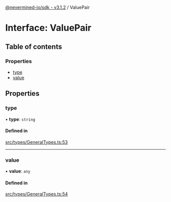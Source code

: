 [@nevermined-io/sdk - v3.1.2](../code-reference.md) / ValuePair

# Interface: ValuePair

## Table of contents

### Properties

- [type](ValuePair.md#type)
- [value](ValuePair.md#value)

## Properties

### type

• **type**: `string`

#### Defined in

[src/types/GeneralTypes.ts:53](https://github.com/nevermined-io/sdk-js/blob/2d22705038e42694103e3bb3986fa3024de924a6/src/types/GeneralTypes.ts#L53)

---

### value

• **value**: `any`

#### Defined in

[src/types/GeneralTypes.ts:54](https://github.com/nevermined-io/sdk-js/blob/2d22705038e42694103e3bb3986fa3024de924a6/src/types/GeneralTypes.ts#L54)
